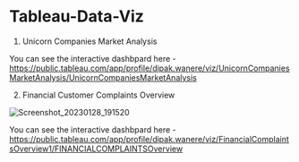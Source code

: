 # Tableau-Data-Viz

1. Unicorn Companies Market Analysis



You can see the interactive dashbpard here - https://public.tableau.com/app/profile/dipak.wanere/viz/UnicornCompaniesMarketAnalysis/UnicornCompaniesMarketAnalysis



2. Financial Customer Complaints Overview

![Screenshot_20230128_191520](https://user-images.githubusercontent.com/38079364/220705561-43d58293-2d91-497b-8166-9359ed56f10a.png)


You can see the interactive dashbpard here - https://public.tableau.com/app/profile/dipak.wanere/viz/FinancialComplaintsOverview1/FINANCIALCOMPLAINTSOverview

